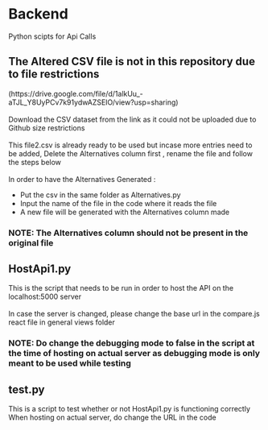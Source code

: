 # Backend
Python scipts for Api Calls


<h2>The Altered CSV file is not in this repository due to file restrictions</h2>
(https://drive.google.com/file/d/1alkUu_-aTJL_Y8UyPCv7k91ydwAZSEIO/view?usp=sharing)<br><br>
Download the CSV dataset from the link as it could not be uploaded due to Github size restrictions<br><br>
This file2.csv is already ready to be used but incase more entries need to be added, Delete the Alternatives column first , rename the file and follow the steps below<br><br>
In order to have the Alternatives Generated :
<ul>
<li>Put the csv in the same folder as Alternatives.py</li>
<li>Input the name of the file in the code where it reads the file</li>
<li>A new file will be generated with the Alternatives column made</li>
</ul>

<h3>NOTE: The Alternatives column should not be present in the original file</h3>


<h2>HostApi1.py</h2>
This is the script that needs to be run in order to host the API on the localhost:5000 server<br><br>
In case the server is changed, please change the base url in the compare.js react file in general views folder


<h3>NOTE: Do change the debugging mode to false in the script at the time of hosting on actual server as debugging mode is only meant to be used while testing</h3>

<h2>test.py</h2>
This is a script to test whether or not HostApi1.py is functioning correctly<br>
When hosting on actual server, do change the URL in the code
